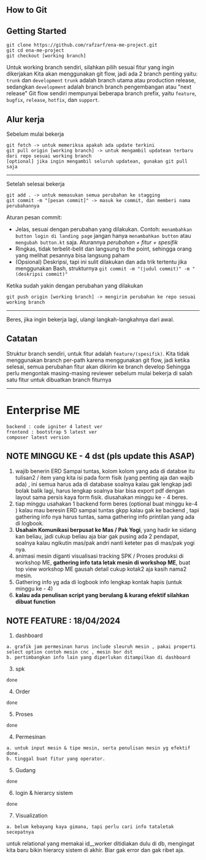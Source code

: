 ## How to Git

## Getting Started

```
git clone https://github.com/rafzarf/ena-me-project.git
git cd ena-me-project
git checkout [working branch]
```

Untuk working branch sendiri, silahkan pilih sesuai fitur yang ingin dikerjakan
Kita akan menggunakan git flow, jadi ada 2 branch penting yaitu: `trunk` dan `development`
`trunk` adalah branch utama atau production release, sedangkan `development` adalah branch branch pengembangan atau "next release"
Git flow sendiri mempunyai beberapa branch prefix, yaitu `feature`, `bugfix`, `release`, `hotfix`, dan `support`.

## Alur kerja

Sebelum mulai bekerja

```
git fetch -> untuk memeriksa apakah ada update terkini
git pull origin [working branch] -> untuk mengambil updatean terbaru dari repo sesuai working branch
[optional] jika ingin mengambil seluruh updatean, gunakan git pull saja
```

---

Setelah selesai bekerja

```
git add . -> untuk memasukan semua perubahan ke stagging
git commit -m "[pesan commit]" -> masuk ke commit, dan memberi nama perubahannya
```

Aturan pesan commit:

- Jelas, sesuai dengan perubahan yang dilakukan. Contoh: `menambahkan button login di landing page` jangan hanya `menambahkan button` atau `mengubah button.kt` saja. Aturannya *perubahan + fitur + spesifik*
- Ringkas, tidak terbelit-belit dan langsung to the point, sehingga orang yang melihat pesannya bisa langsung paham
- (Opsional) Deskripsi, tapi ini sulit dilakukan dan ada trik tertentu jika menggunakan Bash, strukturnya `git commit -m "(judul commit)" -m "(deskripsi commit)"`

Ketika sudah yakin dengan perubahan yang dilakukan

```
git push origin [working branch] -> mengirim perubahan ke repo sesuai working branch
```

---

Beres, jika ingin bekerja lagi, ulangi langkah-langkahnya dari awal.

## Catatan

Struktur branch sendiri, untuk fitur adalah `feature/(spesifik)`. Kita tidak menggunakan branch per-path karena menggunakan git flow, jadi ketika selesai, semua perubahan fitur akan dikirim ke branch develop
Sehingga perlu mengontak masing-masing reviewer sebelum mulai bekerja di salah satu fitur untuk dibuatkan branch fiturnya

---

# Enterprise ME

```
backend : code igniter 4 latest ver
frontend : bootstrap 5 latest ver
composer latest version
```

## NOTE MINGGU KE - 4 dst (pls update this ASAP)

1. wajib benerin ERD Sampai tuntas,
   kolom kolom yang ada di databse itu tulisan2 / item yang kita isi pada form fisik (yang penting aja dan wajib ada) , ini semua harus ada di database soalnya kalau gak lengkap jadi bolak balik lagi, harus lengkap soalnya biar bisa export pdf dengan layout sama persis kaya form fisik. diusahakan minggu ke - 4 beres.
2. tiap minggu usahakan 1 backend form beres (optional buat minggu ke-4 ) kalau mau beresin ERD sampai tuntas gkpp kalau gak ke backend , tapi gathering info nya harus tuntas, sama gathering info printilan yang ada di logbook.
3. **Usahain Komunikasi berpusat ke Mas / Pak Yogi**, yang hadir ke sidang kan beliau, jadi cukup beliau aja biar gak pusing ada 2 pendapat, soalnya kalau ngikutin mas/pak andri nanti keteter pas di mas/pak yogi nya.
4. animasi mesin diganti visualisasi tracking SPK / Proses produksi di workshop ME, **gathering info tata letak mesin di workshop ME**, buat top view workshop ME gausah detail cukup kotak2 aja kasih nama2 mesin.
5. Gathering info yg ada di logbook info lengkap kontak hapis (untuk minggu ke - 4)
6. **kalau ada penulisan script yang berulang & kurang efektif silahkan dibuat function**

## NOTE FEATURE : 18/04/2024

1. dashboard

```
a. grafik jam permesinan harus include sleuruh mesin , pakai properti select option contoh mesin cnc , mesin bor dst
b. pertimbangkan info lain yang diperlukan ditampilkan di dashboard
```

3. spk

```
done
```

4. Order

```
done
```

5. Proses

```
done
```

4. Permesinan

```
a. untuk input mesin & tipe mesin, serta penulisan mesin yg efektif done. 
b. tinggal buat fitur yang operator.
```

5. Gudang

```
done
```

6. login & hierarcy sistem

```
done
```

7. Visualization

```
a. belum kebayang kaya gimana, tapi perlu cari info tataletak secepatnya
```

untuk relational yang memakai id__worker ditidiakan dulu di db, mengingat kita baru bikin hierarcy sistem di akhir. Biar gak error dan gak ribet aja.
